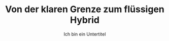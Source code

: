 ---
layout: trend
title: Von der klaren Grenze zum flüssigen Hybrid
subtitle: Ich bin ein Untertitel
teaser-img: "grenze-zu-hybrid.svg"
---